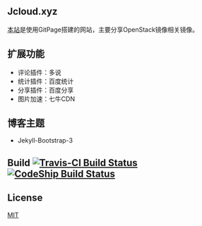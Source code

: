
## Jcloud.xyz

[本站](http://www.Jcloud.xyz)是使用GitPage搭建的网站，主要分享OpenStack镜像相关镜像。


## 扩展功能

- 评论插件：多说
- 统计插件：百度统计
- 分享插件：百度分享
- 图片加速：七牛CDN


## 博客主题

- Jekyll-Bootstrap-3


## Build [![Travis-CI Build Status](https://api.travis-ci.org/yaochi/jcloud.xyz.png?branch=master)](http://travis-ci.org/yaochi/jcloud.xyz) [![CodeShip Build Status](https://codeship.com/projects/b2a453f0-f301-0133-2881-16a4a456a383/status?branch=master)](https://codeship.com/projects/149646)

## License

[MIT](http://opensource.org/licenses/MIT)
